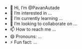 - 👋 Hi, I’m @PavanAutade
- 👀 I’m interested in ...
- 🌱 I’m currently learning ...
- 💞️ I’m looking to collaborate on ...
- 📫 How to reach me ...
- 😄 Pronouns: ...
- ⚡ Fun fact: ...

<!---
PavanAutade/PavanAutade is a ✨ special ✨ repository because its `README.md` (this file) appears on your GitHub profile.
You can click the Preview link to take a look at your changes.
--->
